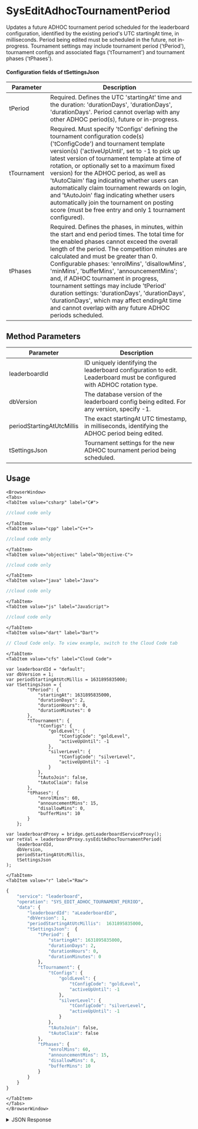 # SysEditAdhocTournamentPeriod

Updates a future ADHOC tournament period scheduled for the leaderboard configuration, identified by the existing period's UTC startingAt time, in milliseconds. Period being edited must be scheduled in the future, not in-progress. Tournament settings may include tournament period ('tPeriod'), tournament configs and associated flags ('tTournament') and tournament phases ('tPhases').



#### Configuration fields of **tSettingsJson**
Parameter | Description
--------- | -----------
tPeriod | Required. Defines the UTC 'startingAt' time and the duration: 'durationDays', 'durationDays', 'durationDays'. Period cannot overlap with any other ADHOC period(s), future or in-progress.
tTournament | Required. Must specify 'tConfigs' defining the tournament configuration code(s) ('tConfigCode') and tournament template version(s) ('activeUpUntil', set to -1 to pick up latest version of tournament template at time of rotation, or optionally set to a maximum fixed version) for the ADHOC period, as well as 'tAutoClaim' flag indicating whether users can automatically claim tournament rewards on login, and 'tAutoJoin' flag indicating whether users automatically join the tournament on posting score (must be free entry and only 1 tournament configured).
tPhases | Required. Defines the phases, in minutes, within the start and end period times. The total time for the enabled phases cannot exceed the overall length of the period. The competition minutes are calculated and must be greater than 0. Configurable phases: 'enrolMins', 'disallowMins', 'minMins', 'bufferMins', 'announcementMins'; and, if ADHOC tournament in progress, tournament settings may include 'tPeriod' duration settings: 'durationDays', 'durationDays', 'durationDays', which may affect endingAt time and cannot overlap with any future ADHOC periods scheduled.

<PartialServop service_name="leaderboard" operation_name="SYS_EDIT_ADHOC_TOURNAMENT_PERIOD" />

## Method Parameters
Parameter | Description
--------- | -----------
leaderboardId | ID uniquely identifying the leaderboard configuration to edit. Leaderboard must be configured with ADHOC rotation type.
dbVersion | The database version of the leaderboard config being edited. For any version, specify -1.
periodStartingAtUtcMillis | The exact startingAt UTC timestamp, in milliseconds, identifying the ADHOC period being edited.
tSettingsJson | Tournament settings for the new ADHOC tournament period being scheduled.

## Usage

```mdx-code-block
<BrowserWindow>
<Tabs>
<TabItem value="csharp" label="C#">
```

```csharp
//cloud code only
```

```mdx-code-block
</TabItem>
<TabItem value="cpp" label="C++">
```

```cpp
//cloud code only
```

```mdx-code-block
</TabItem>
<TabItem value="objectivec" label="Objective-C">
```

```objectivec
//cloud code only
```

```mdx-code-block
</TabItem>
<TabItem value="java" label="Java">
```

```java
//cloud code only
```

```mdx-code-block
</TabItem>
<TabItem value="js" label="JavaScript">
```

```javascript
//cloud code only
```

```mdx-code-block
</TabItem>
<TabItem value="dart" label="Dart">
```

```dart
// Cloud Code only. To view example, switch to the Cloud Code tab
```

```mdx-code-block
</TabItem>
<TabItem value="cfs" label="Cloud Code">
```

```cfscript
var leaderboardId = "default";
var dbVersion = 1;
var periodStartingAtUtcMillis = 1631895835000;
var tSettingsJson = {
		"tPeriod": {
			"startingAt": 1631895835000,
			"durationDays": 2,
			"durationHours": 0,
			"durationMinutes": 0
		},
		"tTournament": {
			"tConfigs": {
				"goldLevel": {
					"tConfigCode": "goldLevel",
					"activeUpUntil": -1
				},
				"silverLevel": {
					"tConfigCode": "silverLevel",
					"activeUpUntil": -1
				}
			},
			"tAutoJoin": false,
			"tAutoClaim": false
		},
		"tPhases": {
			"enrolMins": 60,
			"announcementMins": 15,
			"disallowMins": 0,
			"bufferMins": 10
		}
 	};				

var leaderboardProxy = bridge.getLeaderboardServiceProxy();
var retVal = leaderboardProxy.sysEditAdhocTournamentPeriod(
    leaderboardId,
	dbVersion,
	periodStartingAtUtcMillis,
	tSettingsJson
);
```

```mdx-code-block
</TabItem>
<TabItem value="r" label="Raw">
```

```r
{
	"service": "leaderboard",
	"operation": "SYS_EDIT_ADHOC_TOURNAMENT_PERIOD",
	"data": {
		"leaderboardId": "aLeaderboardId",
		"dbVersion": 1,
		"periodStartingAtUtcMillis":  1631895835000,
		"tSettingsJson":  {
			"tPeriod": {
				"startingAt": 1631895835000,
				"durationDays": 2,
				"durationHours": 0,
				"durationMinutes": 0
			},
			"tTournament": {
				"tConfigs": {
					"goldLevel": {
						"tConfigCode": "goldLevel",
						"activeUpUntil": -1
					},
					"silverLevel": {
						"tConfigCode": "silverLevel",
						"activeUpUntil": -1
					}
				},
				"tAutoJoin": false,
				"tAutoClaim": false
			},
			"tPhases": {
				"enrolMins": 60,
				"announcementMins": 15,
				"disallowMins": 0,
				"bufferMins": 10
			}
		}
	}
}
```

```mdx-code-block
</TabItem>
</Tabs>
</BrowserWindow>
```

<details>
<summary>JSON Response</summary>

```json
{
  "data": {
    "aLeaderboardIdC": {
      "leaderboardId": "aLeaderboardId",
      "dbVersion": 4,
      "resetAt": 1635895835000,
      "leaderboardType": "HIGH_VALUE",
      "rotationType": "ADHOC",
      "retainedCount": 5,
      "data": {},
      "numDaysToRotate": 0,
      "entryType": "PLAYER",
      "tEnabled": true,
      "tScheduled": [
        {
          "startingAt": 1635895835000,
          "endingAt": 1636155035000,
          "tConfigs": {
            "bronzeLevel": {
              "activeUpUntil": -1,
              "tConfigCode": "bronzeLevel"
            },
            "silverLevel": {
              "activeUpUntil": -1,
              "tConfigCode": "silverLevel"
            },
            "goldLevel": {
              "activeUpUntil": -1,
              "tConfigCode": "goldLevel"
            }
          },
          "tStates": {
            "enrolMins": 60,
            "disallowMins": 30,
            "minMins": 4305,
            "compMins": 4235,
            "bufferMins": 10,
            "announcementMins": 15
          },
          "tAutoJoin": false,
          "tAutoClaim": false
        }
      ],
      "tTemplateOnly": false,
      "currentVersionId": 1,
      "currentPeriod": {
        "versionId": 1,
        "startingAt": 1632253445307,
        "endingAt": 1635895835000,
        "rotationType": "ADHOC",
        "numDaysToRotate": 0
      }
    }
  },
  "status": 200
}
```
</details>

